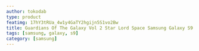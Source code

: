 ```yaml
---
author: tokodab
type: product
featimg: 17hY3tRUa_4w1y4GaTY2hgijn5S1vo2Bw
title: Guardians Of The Galaxy Vol 2 Star Lord Space Samsung Galaxy S9 Case
tags: [samsung, galaxy, s9]
category: [samsung]
---
```

